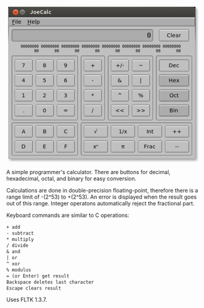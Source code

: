 ![Screenshot](https://github.com/JoeDavisson/JoeCalc/blob/master/screenshots/screenshot.png)

A simple programmer's calculator. There are buttons for decimal, hexadecimal, octal, and binary for easy conversion.

Calculations are done in double-precision floating-point, therefore there is a range limit of -(2^53) to +(2^53). An error is displayed when the result goes out of this range. Integer operatons automatically reject the fractional part.

Keyboard commands are similar to C operations:
```
+ add
- subtract
* multiply
/ divide
& and
| or
^ xor
% modulus
= (or Enter) get result
Backspace deletes last character
Escape clears result
```

Uses FLTK 1.3.7.

